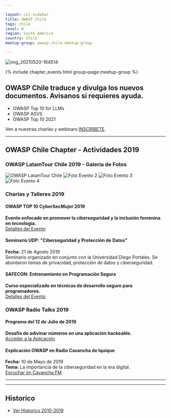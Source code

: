 ```yaml
---

layout: col-sidebar
title: OWASP Chile
tags: chile
level: 0
region: South America
country: Chile
meetup-group: owasp-chile-meetup-group

---
```



![img_20210520-164514](https://user-images.githubusercontent.com/49660434/119050875-712aed80-b990-11eb-86cc-c754d5312a32.png)


{% include chapter_events.html group=page.meetup-group %}



## OWASP Chile traduce y divulga los nuevos documentos. Avísanos si requieres ayuda.

- OWASP Top 10 for LLMs
- OWASP ASVS
- OWASP Top 10 2021


Ven a nuestras charlas y webinars [INSCRIBETE](https://www.meetup.com/owasp-chile-meetup-group/).

---

## OWASP Chile Chapter - Actividades 2019

### OWASP LatamTour Chile 2019 - Galería de Fotos

![OWASP LatamTour Chile](https://owasp.org/www-chapter-chile/assets/images/Owaspmontt.jpg)
![Foto Evento 2](https://owasp.org/www-chapter-chile/assets/images/Foto_UTA.jpg)
![Foto Evento 3](https://owasp.org/www-chapter-chile/assets/images/Foto_UST.jpg)
![Foto Evento 4](https://owasp.org/www-chapter-chile/assets/images/Owaspiquique.jpg)

### Charlas y Talleres 2019

#### OWASP TOP 10 CyberSecMujer 2019  
**Evento enfocado en promover la ciberseguridad y la inclusión femenina en tecnología.**  
[Detalles del Evento](https://owasp.org/www-chapter-chile#TOP10_CyberSecMujer)

#### Seminario UDP: "Ciberseguridad y Protección de Datos"  
**Fecha:** 21 de Agosto 2019  
Seminario organizado en conjunto con la Universidad Diego Portales. Se abordaron temas de privacidad, protección de datos y ciberseguridad.

#### SAFECON: Entrenamiento en Programación Segura  
**Curso especializado en técnicas de desarrollo seguro para programadores.**  
[Detalles del Evento](https://owasp.org/www-chapter-chile#safeCON)

### OWASP Radio Talks 2019

#### Programa del 12 de Julio de 2019  
**Desafío de adivinar números en una aplicación hackeable.**  
[Acceder a la Aplicación](http://vicnum.ciphertechs.com/guessnum.html)

#### Explicación OWASP en Radio Cavancha de Iquique  
**Fecha:** 10 de Mayo de 2019  
**Tema:** La importancia de la ciberseguridad en la era digital.  
[Escuchar en Cavancha FM](https://es-la.facebook.com/cavanchafm107.7/)




---
---

## Historico

+ [Ver Historico 2010-2019](https://wiki.owasp.org/index.php/Chile#tab=Owasp-Chile)
